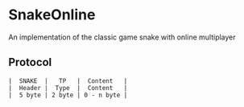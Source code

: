 # SnakeOnline
An implementation of the classic game snake with online multiplayer

## Protocol
```
|  SNAKE  |   TP   |  Content   |
|  Header |  Type  |  Content   |
|  5 byte | 2 byte | 0 - n byte |
```
